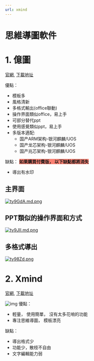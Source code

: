 ```yaml
---
url: xmind
---
```


# 思維導圖軟件

# 1. 億圖
[官網](https://www.edrawsoft.cn/), [下載地址](https://www.edrawsoft.cn/download-edrawmax.php)

優點：
- 模板多
- 風格清新
- 多格式輸出(office聯動)
- 操作界面類似office，易上手
- 可部分替代ppt
- 使用感覺類似ppt，易上手
- 多版本適配:
  - 国产ARM架构-银河麒麟/UOS
  - 国产龙芯架构-银河麒麟/UOS
  - 国产兆芯架构-银河麒麟/UOS

缺點：
<span style="background:salmon">**如果購買付費版， 以下缺點都將消失**</span>
- 導出有水印

## 主界面
[![ty9GdA.md.png](https://s1.ax1x.com/2020/06/05/ty9GdA.md.png)](https://imgchr.com/i/ty9GdA)

## PPT類似的操作界面和方式
[![ty9JII.md.png](https://s1.ax1x.com/2020/06/05/ty9JII.md.png)](https://imgchr.com/i/ty9JII)

## 多格式導出
[![ty98Zd.png](https://s1.ax1x.com/2020/06/05/ty98Zd.png)](https://imgchr.com/i/ty98Zd)

# 2. Xmind
[官網](https://www.xmind.cn/), [下載地址](https://www.xmind.cn/xmind/thank-you-for-downloading/)

![img](https://s3.cn-north-1.amazonaws.com.cn/assets.xmind.cn/www/assets/images/home/home-hero-ui@2x-f649b7aa98.png)
優點：
- 輕量， 使用簡單， 沒有太多花哨的功能
- 專注思維導圖， 模板漂亮

缺點：
- 導出格式少
- 功能少，散枝不自由
- 文字編輯能力弱
